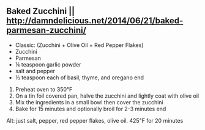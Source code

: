 ## Baked Zucchini || http://damndelicious.net/2014/06/21/baked-parmesan-zucchini/

- Classic: (Zucchini + Olive Oil + Red Pepper Flakes)
- Zucchini
- Parmesan
- ¼ teaspoon garlic powder
- salt and pepper
- ½ teaspoon each of basil, thyme, and oregano
end

1. Preheat oven to 350°F
2. On a tin foil covered pan, halve the zucchini and lightly coat with olive oil
3. Mix the ingredients in a small bowl then cover the zucchini
3. Bake for 15 minutes and optionally broil for 2-3 minutes
end

Alt: just salt, pepper, red pepper flakes, olive oil. 425℉ for 20 minutes
